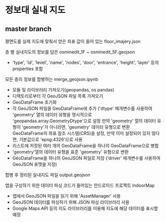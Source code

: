 # 정보대 실내 지도
## master branch

평면도를 실제 지도에 맞춰서 얻은 좌표 값이 들어 있는 floor_imajery.json


층 별 실내지도의 정보를 담은 osminedit_1F ~ osminedit_5F.geojson
- 'type', 'id', 'level', 'name', 'nodes', 'door', 'entrance', 'height', 'layer' 등의 properties 포함

모든 층의 정보를 합병하는 merge_geojson.ipynb
- 모듈 및 라이브러리 가져오기(geopandas, os pandas)
- 디렉토리로부터 각 GeoJSON 파일 목록 가져오기
- GeoDataFrame 초기화
- 각 GeoJSON 파일을 GeoDataFrame에 추가 ('dtype' 매개변수를 사용하여 'geometry' 열의 데이터 유형을 명시적으로 'geopandas.array.GeometryDtype'으로 설정
  만약 'geometry' 열의 데이터 유형이 'geometry'가 아니라면, 'geometry' 데이터 유형으로 변환
  GeoDataFrame의 좌표 참조 시스템(CRS)을 설정, 만약 이미 설정되어 있지 않다면, 기본값으로 'epsg:4326'으로 사용
- 리스트에 저장된 여러 개의 GeoDataFrame을 하나의 GeoDataFrame으로 병합
- 'geometry'열의 데이터 유형을 표준 'geometry' 유형으로 변환
- GeoDataFrame을 하나의 GeoJSON 파일로 저장 ('driver' 매개변수를 사용하여 GeoJSON 포맷을 지정)

합병 후 정리된 실내지도 파일 output.geojson


앱을 구성하기 위한 데이터 파싱 코드가 들어있는 안드로이드 프로젝트 IndoorMap
- 앱에서 GeoJSON 파일을 읽기 위해 'AssetManager' 사용
- GeoJSON 데이터를 파싱하기 위해 JSON 파싱 라이브러리 사용
- Google Maps API 등의 지도 라이브러리를 이용해 지도에 해당 데이터를 표시할 예정

